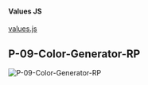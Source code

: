 #### Values JS

[values.js](https://github.com/noeldelgado/values.js)

## P-09-Color-Generator-RP

![P-09-Color-Generator-RP](https://user-images.githubusercontent.com/101873227/215327265-d7e512fe-d452-4f8a-a21a-505754d8dfe7.gif)
